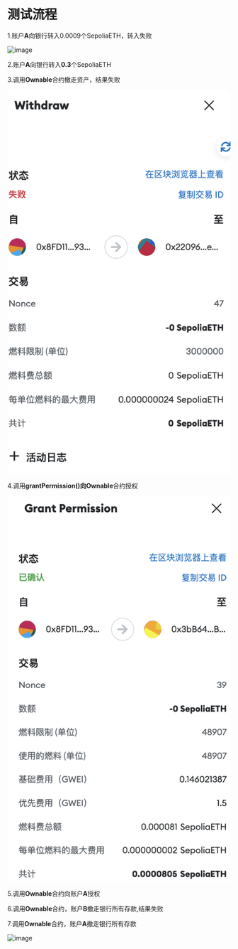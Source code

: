 # 测试流程

1.账户**A**向银行转入0.0009个SepoliaETH，转入失败

![image]()

2.账户**A**向银行转入**0.3**个SepoliaETH

3.调用**Ownable**合约撤走资产，结果失败

![image](https://github.com/Bachamht/BankContract/blob/main/images/d62b6bdfae62bd1ab1734dd89977dc61.png)

4.调用**grantPermission()**向**Ownable**合约授权

![image](https://github.com/Bachamht/BankContract/blob/main/images/40543354f474e1ddeba8282cda4126bc.png)

5.调用**Ownable**合约向账户**A**授权

6.调用**Ownable**合约，账户**B**撤走银行所有存款,结果失败

7.调用**Ownable**合约，账户**A**撤走银行所有存款

![image]()

